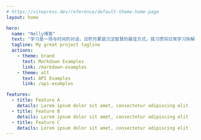 ```yaml
---
# https://vitepress.dev/reference/default-theme-home-page
layout: home

hero:
  name: "Nelly博客"
  text: "学习是一场与时间的对话，日积月累是沉淀智慧的最佳方式。我习惯将日常学习拆解为微小的目标，通过每日坚持阅读、思考与实践，让知识在点滴中生根发芽。时间从不会辜负静水流深的努力，每一个平凡的日常，终将堆叠成成长的答案。"
  tagline: My great project tagline
  actions:
    - theme: brand
      text: Markdown Examples
      link: /markdown-examples
    - theme: alt
      text: API Examples
      link: /api-examples

features:
  - title: Feature A
    details: Lorem ipsum dolor sit amet, consectetur adipiscing elit
  - title: Feature B
    details: Lorem ipsum dolor sit amet, consectetur adipiscing elit
  - title: Feature C
    details: Lorem ipsum dolor sit amet, consectetur adipiscing elit
---
```

